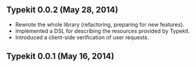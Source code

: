 ## Typekit 0.0.2 (May 28, 2014)
* Rewrote the whole library (refactoring, preparing for new features).
* Implemented a DSL for describing the resources provided by Typekit.
* Introduced a client-side verification of user requests.

## Typekit 0.0.1 (May 16, 2014)
